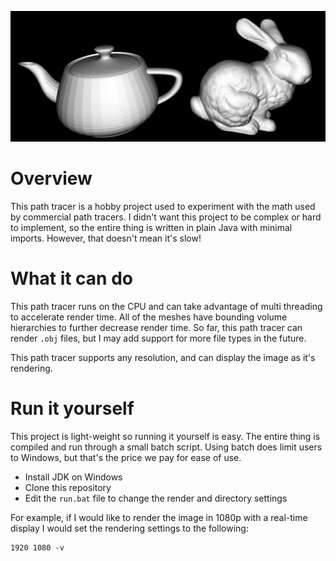![Teapot and Bunny](example.png)

# Overview
This path tracer is a hobby project used to experiment with the math used by commercial path tracers. I didn't want this project to be complex or hard to implement, so the entire thing is written in plain Java with minimal imports. However, that doesn't mean it's slow!

# What it can do
This path tracer runs on the CPU and can take advantage of multi threading to accelerate render time. All of the meshes have bounding volume hierarchies to further decrease render time. So far, this path tracer can render `.obj` files, but I may add support for more file types in the future.

This path tracer supports any resolution, and can display the image as it's rendering.

# Run it yourself
This project is light-weight so running it yourself is easy. The entire thing is compiled and run through a small batch script. Using batch does limit users to Windows, but that's the price we pay for ease of use.

 - Install JDK on Windows
 - Clone this repository
 - Edit the `run.bat` file to change the render and directory settings

For example, if I would like to render the image in 1080p with a real-time display I would set the rendering settings to the following:

```
1920 1080 -v
```


